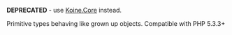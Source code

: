 **DEPRECATED** - use [Koine.Core](https://github.com/koinephp/Core) instead.

Primitive types behaving like grown up objects. Compatible with PHP 5.3.3+
